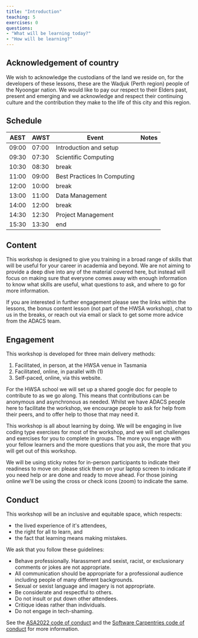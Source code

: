 ```yaml
---
title: "Introduction"
teaching: 5
exercises: 0
questions:
- "What will be learning today?"
- "How will be learning?"
---
```

## Acknowledgement of country
We wish to acknowledge the custodians of the land we reside on, for the developers of these lessons, these are the Wadjuk (Perth region) people of the Nyoongar nation.
We would like to pay our respect to their Elders past, present and emerging and we acknowledge and respect their continuing culture and the contribution they make to the life of this city and this region.


## Schedule

| AEST  | AWST  | Event                       | Notes |
| ----- | ----- | --------------------------- | ----- |
| 09:00 | 07:00 | Introduction and setup      |       |
| 09:30 | 07:30 | Scientific Computing        |       |
| 10:30 | 08:30 | break                       |       |
| 11:00 | 09:00 | Best Practices In Computing |       |
| 12:00 | 10:00 | break                       |       |
| 13:00 | 11:00 | Data Management             |       |
| 14:00 | 12:00 | break                       |       |
| 14:30 | 12:30 | Project Management          |       |
| 15:30 | 13:30 | end                         |       |

## Content

This workshop is designed to give you training in a broad range of skills that will be useful for your career in academia and beyond.
We are not aiming to provide a deep dive into any of the material covered here, but instead will focus on making sure that everyone comes away with enough information to know what skills are useful, what questions to ask, and where to go for more information.

If you are interested in further engagement please see the links within the lessons, the bonus content lesson (not part of the HWSA workshop), chat to us in the breaks, or reach out via email or slack to get some more advice from the ADACS team.

## Engagement

This workshop is developed for three main delivery methods:
1. Facilitated, in person, at the HWSA venue in Tasmania
2. Facilitated, online, in parallel with (1)
3. Self-paced, online, via this website.

For the HWSA school we will set up a shared google doc for people to contribute to as we go along.
This means that contributions can be anonymous and asynchronous as needed.
Whilst we have ADACS people here to facilitate the workshop, we encourage people to ask for help from their peers, and to offer help to those that may need it.

This workshop is all about learning by doing.
We will be engaging in live coding type exercises for most of the workshop, and we will set challenges and exercises for you to complete in groups.
The more you engage with your fellow learners and the more questions that you ask, the more that you will get out of this workshop.

We will be using sticky notes for in-person participants to indicate their readiness to move on: please stick them on your laptop screen to indicate if you need help or are done and ready to move ahead.
For those joining online we'll be using the cross or check icons (zoom) to indicate the same.

## Conduct

This workshop will be an inclusive and equitable space, which respects:
- the lived experience of it's attendees,
- the right for all to learn, and 
- the fact that learning means making mistakes.

We ask that you follow these guidelines:

- Behave professionally. Harassment and sexist, racist, or exclusionary comments or jokes are not appropriate.
- All communication should be appropriate for a professional audience including people of many different backgrounds. 
- Sexual or sexist language and imagery is not appropriate.
- Be considerate and respectful to others.
- Do not insult or put down other attendees.
- Critique ideas rather than individuals.
- Do not engage in tech-shaming.

See the [ASA2022 code of conduct](https://www.asa2022.org/code-of-conduct) and the [Software Carpentries code of conduct](https://docs.carpentries.org/topic_folders/policies/code-of-conduct.html) for more information.